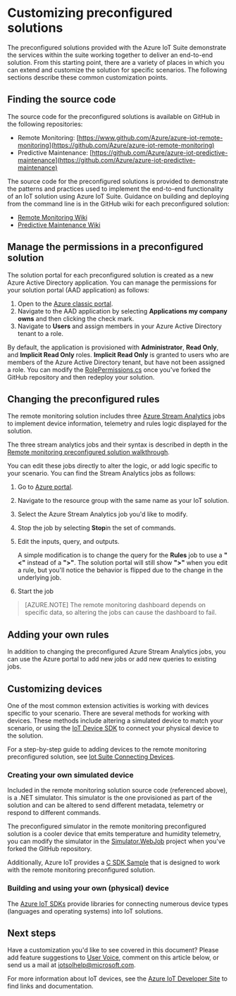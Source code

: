 <properties
	pageTitle="Customizing preconfigured solutions | Microsoft Azure"
	description="Provides guidance on how to customize the Azure IoT Suite preconfigured solutions."
	services=""
    suite="iot-suite"
	documentationCenter=".net"
	authors="stevehob"
	manager="timlt"
	editor=""/>

<tags
     ms.service="iot-suite"
     ms.devlang="dotnet"
     ms.topic="article"
     ms.tgt_pltfrm="na"
     ms.workload="na"
     ms.date="03/02/2016"
     ms.author="stevehob"/>

# Customizing preconfigured solutions

The preconfigured solutions provided with the Azure IoT Suite demonstrate the services within the suite working together to deliver an end-to-end solution. From this starting point, there are a variety of places in which you can extend and customize the solution for specific scenarios. The following sections describe these common customization points.

## Finding the source code

The source code for the preconfigured solutions is available on GitHub in the following repositories:

- Remote Monitoring: [https://www.github.com/Azure/azure-iot-remote-monitoring](https://github.com/Azure/azure-iot-remote-monitoring)
- Predictive Maintenance: [https://github.com/Azure/azure-iot-predictive-maintenance](https://github.com/Azure/azure-iot-predictive-maintenance)

The source code for the preconfigured solutions is provided to demonstrate the patterns and practices used to implement the end-to-end functionality of an IoT solution using Azure IoT Suite. Guidance on building and deploying from the command line is in the GitHub wiki for each preconfigured solution: 

- [Remote Monitoring Wiki](https://github.com/Azure/azure-iot-remote-monitoring/wiki)
- [Predictive Maintenance Wiki](https://github.com/Azure/azure-iot-predictive-maintenance/wiki)

## Manage the permissions in a preconfigured solution
The solution portal for each preconfigured solution is created as a new Azure Active Directory application. You can manage the permissions for your solution portal (AAD application) as follows:

1. Open to the [Azure classic portal](https://manage.windowsazure.com).
2. Navigate to the AAD application by selecting **Applications my company owns** and then clicking the check mark.
3. Navigate to **Users** and assign members in your Azure Active Directory tenant to a role. 

By default, the application is provisioned with **Administrator**, **Read Only**, and **Implicit Read Only** roles. **Implicit Read Only** is granted to users who are members of the Azure Active Directory tenant, but have not been assigned a role. You can modify the [RolePermissions.cs](https://github.com/Azure/azure-iot-remote-monitoring/blob/master/DeviceAdministration/Web/Security/RolePermissions.cs ) once you've forked the GitHub repository and then redeploy your solution. 

## Changing the preconfigured rules

The remote monitoring solution includes three [Azure Stream Analytics](https://azure.microsoft.com/services/stream-analytics/) jobs to implement device information, telemetry and rules logic displayed  for the solution.

The three stream analytics jobs and their syntax is described in depth in the [Remote monitoring preconfigured solution walkthrough](iot-suite-remote-monitoring-sample-walkthrough.md). 

You can edit these jobs directly to alter the logic, or add logic specific to your scenario. You can find the Stream Analytics jobs as follows:
 
1. Go to [Azure portal](https://portal.azure.com).
2. Navigate to the resource group with the same name as your IoT solution. 
3. Select the Azure Stream Analytics job you'd like to modify. 
4. Stop the job by selecting **Stop**in the set of commands. 
5. Edit the inputs, query, and outputs.

    A simple modification is to change the query for the **Rules** job to use a **"<"** instead of a **">"**. The solution portal will still show **">"** when you edit a rule, but you'll notice the behavior is flipped due to the change in the underlying job.

6. Start the job

> [AZURE.NOTE] The remote monitoring dashboard depends on specific data, so altering the jobs can cause the dashboard to fail.

## Adding your own rules

In addition to changing the preconfigured Azure Stream Analytics jobs, you can use the Azure portal to add new jobs or add new queries to existing jobs.

## Customizing devices

One of the most common extension activities is working with devices specific to your scenario. There are several methods for working with devices. These methods include altering a simulated device to match your scenario, or using the [IoT Device SDK][] to connect your physical device to the solution.

For a step-by-step guide to adding devices to the remote monitoring preconfigured solution, see [Iot Suite Connecting Devices](iot-suite-connecting-devices.md).

### Creating your own simulated device

Included in the remote monitoring solution source code (referenced above), is a .NET simulator. This simulator is the one provisioned as part of the solution and can be altered to send different metadata, telemetry or respond to different commands.

The preconfigured simulator in the remote monitoring preconfigured solution is a cooler device that emits temperature and humidity telemetry, you can modify the simulator in the [Simulator.WebJob](https://github.com/Azure/azure-iot-remote-monitoring/tree/master/Simulator/Simulator.WebJob ) project when you've forked the GitHub repository.

Additionally, Azure IoT provides a [C SDK Sample](https://github.com/Azure/azure-iot-sdks/c/serializer/samples/remote_monitoring) that is designed to work with the remote monitoring preconfigured solution.

### Building and using your own (physical) device

The [Azure IoT SDKs](https://github.com/Azure/azure-iot-sdks) provide libraries for connecting numerous device types (languages and operating systems) into IoT solutions.

## Next steps

Have a customization you'd like to see covered in this document? Please add feature suggestions to [User Voice](https://feedback.azure.com/forums/321918-azure-iot), comment on this article below, or send us a mail at iotsolhelp@microsoft.com. 

For more information about IoT devices, see the [Azure IoT Developer Site](https://azure.microsoft.com/develop/iot/) to find links and documentation.

[IoT Device SDK]: https://azure.microsoft.com/documentation/articles/iot-hub-sdks-summary/
